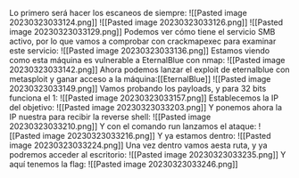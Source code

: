 Lo primero será hacer los escaneos de siempre:
![[Pasted image 20230323033124.png]]
![[Pasted image 20230323033126.png]]
![[Pasted image 20230323033129.png]]
Podemos ver cómo tiene el servicio SMB activo, por lo que vamos a comprobar con crackmapexec
para examinar este servicio:
![[Pasted image 20230323033136.png]]
Estamos viendo como esta máquina es vulnerable a EternalBlue con nmap:
![[Pasted image 20230323033142.png]]
Ahora podemos lanzar el exploit de eternalblue con metasploit y ganar acceso a la máquina:[[EternalBlue]]
![[Pasted image 20230323033149.png]]
Vamos probando los payloads, y para 32 bits funciona el 1:
![[Pasted image 20230323033157.png]]
Establecemos la IP del objetivo:
![[Pasted image 20230323033203.png]]
Y ponemos ahora la IP nuestra para recibir la reverse shell:
![[Pasted image 20230323033210.png]]
Y con el comando run lanzamos el ataque:
![[Pasted image 20230323033216.png]]
Y ya estamos dentro:
![[Pasted image 20230323033224.png]]
Una vez dentro vamos aesta ruta, y ya podremos acceder al escritorio:
![[Pasted image 20230323033235.png]]
Y aquí tenemos la flag:
![[Pasted image 20230323033246.png]]